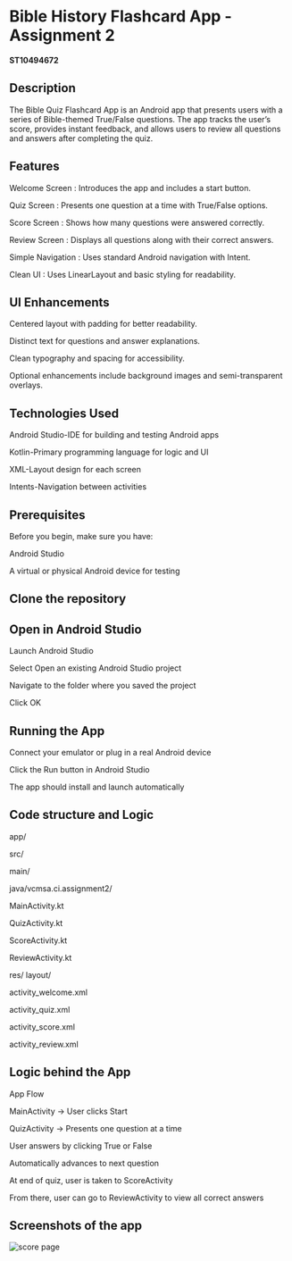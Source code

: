 # Bible History Flashcard App - Assignment 2

**ST10494672**

## Description

The Bible Quiz Flashcard App is an Android app that presents users with a series of Bible-themed True/False questions. 
The app tracks the user’s score, provides instant feedback, and allows users to review all questions and answers after completing the quiz.

## Features
Welcome Screen : Introduces the app and includes a start button.

Quiz Screen : Presents one question at a time with True/False options.

Score Screen : Shows how many questions were answered correctly.

Review Screen : Displays all questions along with their correct answers.

Simple Navigation : Uses standard Android navigation with Intent.

Clean UI : Uses LinearLayout and basic styling for readability.

## UI Enhancements
Centered layout with padding for better readability.

Distinct text for questions and answer explanations.

Clean typography and spacing for accessibility.

Optional enhancements include background images and semi-transparent overlays.

## Technologies Used 
Android Studio-IDE for building and testing Android apps

Kotlin-Primary programming language for logic and UI

XML-Layout design for each screen

Intents-Navigation between activities

## Prerequisites
Before you begin, make sure you have:

Android Studio 

A virtual or physical Android device for testing
## Clone the repository

## Open in Android Studio

Launch Android Studio

Select Open an existing Android Studio project

Navigate to the folder where you saved the project

Click OK

## Running the App

Connect your emulator or plug in a real Android device

Click the Run button in Android Studio

The app should install and launch automatically

## Code structure and Logic 
app/

src/

 main/
 
java/vcmsa.ci.assignment2/

MainActivity.kt
      
QuizActivity.kt
      
  ScoreActivity.kt
       
 ReviewActivity.kt
      
res/
  layout/
          
activity_welcome.xml
          
   activity_quiz.xml
     
 activity_score.xml
          
 activity_review.xml
           
## Logic behind the App

App Flow

MainActivity → User clicks Start

QuizActivity → Presents one question at a time

User answers by clicking True or False

Automatically advances to next question

At end of quiz, user is taken to ScoreActivity

From there, user can go to ReviewActivity to view all correct answers
## Screenshots of the app 
![score page ](https://github.com/user-attachments/assets/d3bdabbf-0ba1-4145-84eb-0e70a940fc69)



